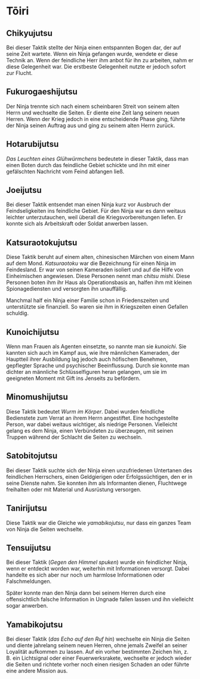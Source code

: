 # Tōiri


## Chikyujutsu

Bei dieser Taktik stellte der Ninja einen entspannten Bogen dar, der auf seine Zeit wartete. Wenn ein Ninja gefangen wurde, wendete er diese Technik an. Wenn der feindliche Herr ihm anbot für ihn zu arbeiten, nahm er diese Gelegenheit war. Die erstbeste Gelegenheit nutzte er jedoch sofort zur Flucht.


## Fukurogaeshijutsu

Der Ninja trennte sich nach einem scheinbaren Streit von seinem alten Herrn und wechselte die Seiten. Er diente eine Zeit lang seinem neuen Herren. Wenn der Krieg jedoch in eine entscheidende Phase ging, führte der Ninja seinen Auftrag aus und ging zu seinem alten Herrn zurück.


## Hotarubijutsu

*Das Leuchten eines Glühwürmchens* bedeutete in dieser Taktik, dass man einen Boten durch das feindliche Gebiet schickte und ihn mit einer gefälschten Nachricht vom Feind abfangen ließ.


## Joeijutsu

Bei dieser Taktik entsendet man einen Ninja kurz vor Ausbruch der Feindseligkeiten ins feindliche Gebiet. Für den Ninja war es dann weitaus leichter unterzutauchen, weil überall die Kriegsvorbereitungen liefen. Er konnte sich als Arbeitskraft oder Soldat anwerben lassen.


## Katsuraotokujutsu

Diese Taktik beruht auf einem alten, chinesischen Märchen von einem Mann auf dem Mond. *Katsuraotoku* war die Bezeichnung für einen Ninja im Feindesland. Er war von seinen Kameraden isoliert und auf die Hilfe von Einheimischen angewiesen. Diese Personen nennt man *chitsu mishi*. Diese Personen boten ihm ihr Haus als Operationsbasis an, halfen ihm mit kleinen Spionagediensten und versorgten ihn unauffällig.

Manchmal half ein Ninja einer Familie schon in Friedenszeiten und unterstützte sie finanziell. So waren sie ihm in Kriegszeiten einen Gefallen schuldig.


## Kunoichijutsu

Wenn man Frauen als Agenten einsetzte, so nannte man sie *kunoichi*. Sie kannten sich auch im Kampf aus, wie ihre männlichen Kameraden, der Hauptteil ihrer Ausbildung lag jedoch auch höfischem Benehmen, gepflegter Sprache und psychischer Beeinflussung. Durch sie konnte man dichter an männliche Schlüsselfiguren heran gelangen, um sie im geeigneten Moment mit Gift ins Jenseits zu befördern.


## Minomushijutsu

Diese Taktik bedeutet *Wurm im Körper*. Dabei wurden feindliche Bedienstete zum Verrat an ihrem Herrn angestiftet. Eine hochgestellte Person, war dabei weitaus wichtiger, als niedrige Personen. Vielleicht gelang es dem Ninja, einen Verbündeten zu überzeugen, mit seinen Truppen während der Schlacht die Seiten zu wechseln.


## Satobitojutsu

Bei dieser Taktik suchte sich der Ninja einen unzufriedenen Untertanen des feindlichen Herrschers, einen Geldgierigen oder Erfolgssüchtigen, den er in seine Dienste nahm. Sie konnten ihm als Informanten dienen, Fluchtwege freihalten oder mit Material und Ausrüstung versorgen.


## Tanirijutsu

Diese Taktik war die Gleiche wie *yamabikojutsu*, nur dass ein ganzes Team von Ninja die Seiten wechselte.


## Tensuijutsu

Bei dieser Taktik (*Gegen den Himmel spuken*) wurde ein feindlicher Ninja, wenn er entdeckt worden war, weiterhin mit Informationen versorgt. Dabei handelte es sich aber nur noch um harmlose Informationen oder Falschmeldungen.

Später konnte man den Ninja dann bei seinem Herren durch eine offensichtlich falsche Information in Ungnade fallen lassen und ihn vielleicht sogar anwerben.


## Yamabikojutsu

Bei dieser Taktik (*das Echo auf den Ruf hin*) wechselte ein Ninja die Seiten und diente jahrelang seinem neuen Herren, ohne jemals Zweifel an seiner Loyalität aufkommen zu lassen. Auf ein vorher bestimmten Zeichen hin, z. B. ein Lichtsignal oder einer Feuerwerksrakete, wechselte er jedoch wieder die Seiten und richtete vorher noch einen riesigen Schaden an oder führte eine andere Mission aus.
